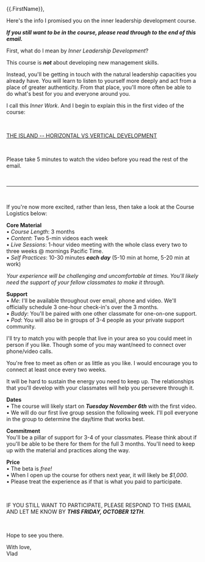 {{.FirstName}},

Here's the info I promised you on the inner leadership development course. 

_**If you still want to be in the course, please read through to the end of this email.**_

First, what do I mean by _Inner Leadership Development_?

This course is _**not**_ about developing new management skills.
 
Instead, you'll be getting in touch with the natural leadership capacities you already have. You will learn to listen to yourself more deeply and act from a place of greater authenticity. From that place, you'll more often be able to do what's best for you and everyone around you.

I call this _Inner Work_. And I begin to explain this in the first video of the course: 

<br/>
  
[THE ISLAND -- HORIZONTAL VS VERTICAL DEVELOPMENT](https://youtu.be/YNfpzD_M4Xw)

<br/>

Please take 5 minutes to watch the video before you read the rest of the email.
  
<br/>
  
---
  
<br/>
  
If you're now more excited, rather than less, then take a look at the Course Logistics below:
  
  
**Core Material**  
 • _Course Length_: 3 months  
 • _Content_: Two 5-min videos each week   
 • _Live Sessions_: 1-hour video meeting with the whole class every two to three weeks @ mornings Pacific Time.  
 • _Self Practices_: 10-30 minutes _**each day**_ (5-10 min at home, 5-20 min at work)

_Your experience will be challenging and uncomfortable at times. You'll likely need the support of your fellow classmates to make it through._ 

**Support**  
 • _Me_: I'll be available throughout over email, phone and video. We'll officially schedule 3 one-hour check-in's over the 3 months.  
 • _Buddy_: You'll be paired with one other classmate for one-on-one support.  
 • _Pod_: You will also be in groups of 3-4 people as your private support community.  

I'll try to match you with people that live in your area so you could meet in person if you like. Though some of you may want/need to connect over phone/video calls.

You're free to meet as often or as little as you like. I would encourage you to connect at least once every two weeks. 

It will be hard to sustain the energy you need to keep up. The relationships that you'll develop with your classmates will help you persevere through it.

**Dates**  
 • The course will likely start on _**Tuesday November 6th**_ with the first video.  
 • We will do our first live group session the following week. I'll poll everyone in the group to determine the day/time that works best.

**Commitment**  
You'll be a pillar of support for 3-4 of your classmates. Please think about if you'll be able to be there for them for the full 3 months. You'll need to keep up with the material and practices along the way.

**Price**  
 • The beta is _free!_   
 • When I open up the course for others next year, it will likely be *$1,000*.   
 • Please treat the experience as if that is what you paid to participate.   
  
<br/>
  
IF YOU STILL WANT TO PARTICIPATE, PLEASE RESPOND TO THIS EMAIL AND LET ME KNOW BY _**THIS FRIDAY, OCTOBER 12TH**_.
  
<br/>
  
Hope to see you there.

With love,  
Vlad
